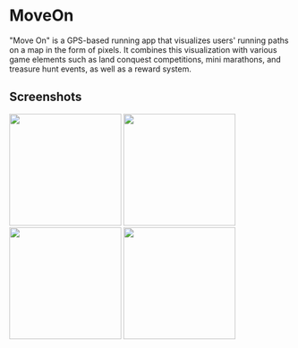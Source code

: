 # MoveOn

"Move On" is a GPS-based running app that visualizes users' running paths on a map in the form of pixels. It combines this visualization with various game elements such as land conquest competitions, mini marathons, and treasure hunt events, as well as a reward system.

## Screenshots

<img width="200" src="https://github.com/user-attachments/assets/ae578c81-fb6c-41aa-9ab9-2750890fb911">
<img width="200" src="https://github.com/user-attachments/assets/342125ef-d118-475f-bb83-e4c4297a9931">
<img width="200" src="https://github.com/user-attachments/assets/a10d4419-aa9f-40c5-8d1d-72f9913f9a9a">
<img width="200" src="https://github.com/user-attachments/assets/d82ab964-9c34-4c9f-a7e8-daa2dcb3241b">
